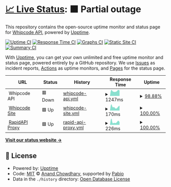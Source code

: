 # [📈 Live Status](https://status.whipcode.app): <!--live status--> **🟧 Partial outage**

This repository contains the open-source uptime monitor and status page for [Whipcode API](https://whipcode.app), powered by [Upptime](https://github.com/upptime/upptime).

[![Uptime CI](https://github.com/Whipcode-API/upptime/workflows/Uptime%20CI/badge.svg)](https://github.com/Whipcode-API/upptime/actions?query=workflow%3A%22Uptime+CI%22)
[![Response Time CI](https://github.com/Whipcode-API/upptime/workflows/Response%20Time%20CI/badge.svg)](https://github.com/Whipcode-API/upptime/actions?query=workflow%3A%22Response+Time+CI%22)
[![Graphs CI](https://github.com/Whipcode-API/upptime/workflows/Graphs%20CI/badge.svg)](https://github.com/Whipcode-API/upptime/actions?query=workflow%3A%22Graphs+CI%22)
[![Static Site CI](https://github.com/Whipcode-API/upptime/workflows/Static%20Site%20CI/badge.svg)](https://github.com/Whipcode-API/upptime/actions?query=workflow%3A%22Static+Site+CI%22)
[![Summary CI](https://github.com/Whipcode-API/upptime/workflows/Summary%20CI/badge.svg)](https://github.com/Whipcode-API/upptime/actions?query=workflow%3A%22Summary+CI%22)

With [Upptime](https://upptime.js.org), you can get your own unlimited and free uptime monitor and status page, powered entirely by a GitHub repository. We use [Issues](https://github.com/Whipcode-API/upptime/issues) as incident reports, [Actions](https://github.com/Whipcode-API/upptime/actions) as uptime monitors, and [Pages](https://status.whipcode.app) for the status page.

<!--start: status pages-->
<!-- This summary is generated by Upptime (https://github.com/upptime/upptime) -->
<!-- Do not edit this manually, your changes will be overwritten -->
<!-- prettier-ignore -->
| URL | Status | History | Response Time | Uptime |
| --- | ------ | ------- | ------------- | ------ |
| <img alt="" src="https://icons.duckduckgo.com/ip3/null.ico" height="13"> Whipcode API | 🟥 Down | [whipcode-api.yml](https://github.com/Whipcode-API/upptime/commits/HEAD/history/whipcode-api.yml) | <details><summary><img alt="Response time graph" src="./graphs/whipcode-api/response-time-week.png" height="20"> 1247ms</summary><br><a href="https://status.whipcode.app/history/whipcode-api"><img alt="Response time 1178" src="https://img.shields.io/endpoint?url=https%3A%2F%2Fraw.githubusercontent.com%2FWhipcode-API%2Fupptime%2FHEAD%2Fapi%2Fwhipcode-api%2Fresponse-time.json"></a><br><a href="https://status.whipcode.app/history/whipcode-api"><img alt="24-hour response time 2116" src="https://img.shields.io/endpoint?url=https%3A%2F%2Fraw.githubusercontent.com%2FWhipcode-API%2Fupptime%2FHEAD%2Fapi%2Fwhipcode-api%2Fresponse-time-day.json"></a><br><a href="https://status.whipcode.app/history/whipcode-api"><img alt="7-day response time 1247" src="https://img.shields.io/endpoint?url=https%3A%2F%2Fraw.githubusercontent.com%2FWhipcode-API%2Fupptime%2FHEAD%2Fapi%2Fwhipcode-api%2Fresponse-time-week.json"></a><br><a href="https://status.whipcode.app/history/whipcode-api"><img alt="30-day response time 1178" src="https://img.shields.io/endpoint?url=https%3A%2F%2Fraw.githubusercontent.com%2FWhipcode-API%2Fupptime%2FHEAD%2Fapi%2Fwhipcode-api%2Fresponse-time-month.json"></a><br><a href="https://status.whipcode.app/history/whipcode-api"><img alt="1-year response time 1178" src="https://img.shields.io/endpoint?url=https%3A%2F%2Fraw.githubusercontent.com%2FWhipcode-API%2Fupptime%2FHEAD%2Fapi%2Fwhipcode-api%2Fresponse-time-year.json"></a></details> | <details><summary><a href="https://status.whipcode.app/history/whipcode-api">98.88%</a></summary><a href="https://status.whipcode.app/history/whipcode-api"><img alt="All-time uptime 96.78%" src="https://img.shields.io/endpoint?url=https%3A%2F%2Fraw.githubusercontent.com%2FWhipcode-API%2Fupptime%2FHEAD%2Fapi%2Fwhipcode-api%2Fuptime.json"></a><br><a href="https://status.whipcode.app/history/whipcode-api"><img alt="24-hour uptime 92.13%" src="https://img.shields.io/endpoint?url=https%3A%2F%2Fraw.githubusercontent.com%2FWhipcode-API%2Fupptime%2FHEAD%2Fapi%2Fwhipcode-api%2Fuptime-day.json"></a><br><a href="https://status.whipcode.app/history/whipcode-api"><img alt="7-day uptime 98.88%" src="https://img.shields.io/endpoint?url=https%3A%2F%2Fraw.githubusercontent.com%2FWhipcode-API%2Fupptime%2FHEAD%2Fapi%2Fwhipcode-api%2Fuptime-week.json"></a><br><a href="https://status.whipcode.app/history/whipcode-api"><img alt="30-day uptime 96.78%" src="https://img.shields.io/endpoint?url=https%3A%2F%2Fraw.githubusercontent.com%2FWhipcode-API%2Fupptime%2FHEAD%2Fapi%2Fwhipcode-api%2Fuptime-month.json"></a><br><a href="https://status.whipcode.app/history/whipcode-api"><img alt="1-year uptime 96.78%" src="https://img.shields.io/endpoint?url=https%3A%2F%2Fraw.githubusercontent.com%2FWhipcode-API%2Fupptime%2FHEAD%2Fapi%2Fwhipcode-api%2Fuptime-year.json"></a></details>
| <img alt="" src="https://icons.duckduckgo.com/ip3/null.ico" height="13"> [Whipcode Site](https://whipcode.app) | 🟩 Up | [whipcode-site.yml](https://github.com/Whipcode-API/upptime/commits/HEAD/history/whipcode-site.yml) | <details><summary><img alt="Response time graph" src="./graphs/whipcode-site/response-time-week.png" height="20"> 170ms</summary><br><a href="https://status.whipcode.app/history/whipcode-site"><img alt="Response time 176" src="https://img.shields.io/endpoint?url=https%3A%2F%2Fraw.githubusercontent.com%2FWhipcode-API%2Fupptime%2FHEAD%2Fapi%2Fwhipcode-site%2Fresponse-time.json"></a><br><a href="https://status.whipcode.app/history/whipcode-site"><img alt="24-hour response time 227" src="https://img.shields.io/endpoint?url=https%3A%2F%2Fraw.githubusercontent.com%2FWhipcode-API%2Fupptime%2FHEAD%2Fapi%2Fwhipcode-site%2Fresponse-time-day.json"></a><br><a href="https://status.whipcode.app/history/whipcode-site"><img alt="7-day response time 170" src="https://img.shields.io/endpoint?url=https%3A%2F%2Fraw.githubusercontent.com%2FWhipcode-API%2Fupptime%2FHEAD%2Fapi%2Fwhipcode-site%2Fresponse-time-week.json"></a><br><a href="https://status.whipcode.app/history/whipcode-site"><img alt="30-day response time 176" src="https://img.shields.io/endpoint?url=https%3A%2F%2Fraw.githubusercontent.com%2FWhipcode-API%2Fupptime%2FHEAD%2Fapi%2Fwhipcode-site%2Fresponse-time-month.json"></a><br><a href="https://status.whipcode.app/history/whipcode-site"><img alt="1-year response time 176" src="https://img.shields.io/endpoint?url=https%3A%2F%2Fraw.githubusercontent.com%2FWhipcode-API%2Fupptime%2FHEAD%2Fapi%2Fwhipcode-site%2Fresponse-time-year.json"></a></details> | <details><summary><a href="https://status.whipcode.app/history/whipcode-site">100.00%</a></summary><a href="https://status.whipcode.app/history/whipcode-site"><img alt="All-time uptime 100.00%" src="https://img.shields.io/endpoint?url=https%3A%2F%2Fraw.githubusercontent.com%2FWhipcode-API%2Fupptime%2FHEAD%2Fapi%2Fwhipcode-site%2Fuptime.json"></a><br><a href="https://status.whipcode.app/history/whipcode-site"><img alt="24-hour uptime 100.00%" src="https://img.shields.io/endpoint?url=https%3A%2F%2Fraw.githubusercontent.com%2FWhipcode-API%2Fupptime%2FHEAD%2Fapi%2Fwhipcode-site%2Fuptime-day.json"></a><br><a href="https://status.whipcode.app/history/whipcode-site"><img alt="7-day uptime 100.00%" src="https://img.shields.io/endpoint?url=https%3A%2F%2Fraw.githubusercontent.com%2FWhipcode-API%2Fupptime%2FHEAD%2Fapi%2Fwhipcode-site%2Fuptime-week.json"></a><br><a href="https://status.whipcode.app/history/whipcode-site"><img alt="30-day uptime 100.00%" src="https://img.shields.io/endpoint?url=https%3A%2F%2Fraw.githubusercontent.com%2FWhipcode-API%2Fupptime%2FHEAD%2Fapi%2Fwhipcode-site%2Fuptime-month.json"></a><br><a href="https://status.whipcode.app/history/whipcode-site"><img alt="1-year uptime 100.00%" src="https://img.shields.io/endpoint?url=https%3A%2F%2Fraw.githubusercontent.com%2FWhipcode-API%2Fupptime%2FHEAD%2Fapi%2Fwhipcode-site%2Fuptime-year.json"></a></details>
| <img alt="" src="https://icons.duckduckgo.com/ip3/null.ico" height="13"> [RapidAPI Proxy](https://whipcode.p.rapidapi.com) | 🟩 Up | [rapid-api-proxy.yml](https://github.com/Whipcode-API/upptime/commits/HEAD/history/rapid-api-proxy.yml) | <details><summary><img alt="Response time graph" src="./graphs/rapid-api-proxy/response-time-week.png" height="20"> 226ms</summary><br><a href="https://status.whipcode.app/history/rapid-api-proxy"><img alt="Response time 257" src="https://img.shields.io/endpoint?url=https%3A%2F%2Fraw.githubusercontent.com%2FWhipcode-API%2Fupptime%2FHEAD%2Fapi%2Frapid-api-proxy%2Fresponse-time.json"></a><br><a href="https://status.whipcode.app/history/rapid-api-proxy"><img alt="24-hour response time 209" src="https://img.shields.io/endpoint?url=https%3A%2F%2Fraw.githubusercontent.com%2FWhipcode-API%2Fupptime%2FHEAD%2Fapi%2Frapid-api-proxy%2Fresponse-time-day.json"></a><br><a href="https://status.whipcode.app/history/rapid-api-proxy"><img alt="7-day response time 226" src="https://img.shields.io/endpoint?url=https%3A%2F%2Fraw.githubusercontent.com%2FWhipcode-API%2Fupptime%2FHEAD%2Fapi%2Frapid-api-proxy%2Fresponse-time-week.json"></a><br><a href="https://status.whipcode.app/history/rapid-api-proxy"><img alt="30-day response time 257" src="https://img.shields.io/endpoint?url=https%3A%2F%2Fraw.githubusercontent.com%2FWhipcode-API%2Fupptime%2FHEAD%2Fapi%2Frapid-api-proxy%2Fresponse-time-month.json"></a><br><a href="https://status.whipcode.app/history/rapid-api-proxy"><img alt="1-year response time 257" src="https://img.shields.io/endpoint?url=https%3A%2F%2Fraw.githubusercontent.com%2FWhipcode-API%2Fupptime%2FHEAD%2Fapi%2Frapid-api-proxy%2Fresponse-time-year.json"></a></details> | <details><summary><a href="https://status.whipcode.app/history/rapid-api-proxy">100.00%</a></summary><a href="https://status.whipcode.app/history/rapid-api-proxy"><img alt="All-time uptime 98.24%" src="https://img.shields.io/endpoint?url=https%3A%2F%2Fraw.githubusercontent.com%2FWhipcode-API%2Fupptime%2FHEAD%2Fapi%2Frapid-api-proxy%2Fuptime.json"></a><br><a href="https://status.whipcode.app/history/rapid-api-proxy"><img alt="24-hour uptime 100.00%" src="https://img.shields.io/endpoint?url=https%3A%2F%2Fraw.githubusercontent.com%2FWhipcode-API%2Fupptime%2FHEAD%2Fapi%2Frapid-api-proxy%2Fuptime-day.json"></a><br><a href="https://status.whipcode.app/history/rapid-api-proxy"><img alt="7-day uptime 100.00%" src="https://img.shields.io/endpoint?url=https%3A%2F%2Fraw.githubusercontent.com%2FWhipcode-API%2Fupptime%2FHEAD%2Fapi%2Frapid-api-proxy%2Fuptime-week.json"></a><br><a href="https://status.whipcode.app/history/rapid-api-proxy"><img alt="30-day uptime 98.24%" src="https://img.shields.io/endpoint?url=https%3A%2F%2Fraw.githubusercontent.com%2FWhipcode-API%2Fupptime%2FHEAD%2Fapi%2Frapid-api-proxy%2Fuptime-month.json"></a><br><a href="https://status.whipcode.app/history/rapid-api-proxy"><img alt="1-year uptime 98.24%" src="https://img.shields.io/endpoint?url=https%3A%2F%2Fraw.githubusercontent.com%2FWhipcode-API%2Fupptime%2FHEAD%2Fapi%2Frapid-api-proxy%2Fuptime-year.json"></a></details>

<!--end: status pages-->

[**Visit our status website →**](https://status.whipcode.app)

## 📄 License

- Powered by: [Upptime](https://github.com/upptime/upptime)
- Code: [MIT](./LICENSE) © [Anand Chowdhary](https://anandchowdhary.com), supported by [Pabio](https://pabio.com)
- Data in the `./history` directory: [Open Database License](https://opendatacommons.org/licenses/odbl/1-0/)

